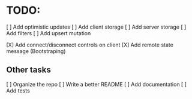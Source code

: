 # TODO:

[ ] Add optimistic updates
[ ] Add client storage
[ ] Add server storage
[ ] Add filters
[ ] Add upsert mutation

[X] Add connect/disconnect controls on client
[X] Add remote state message (Bootstraping)

## Other tasks

[ ] Organize the repo
[ ] Write a better README
[ ] Add documentation
[ ] Add tests